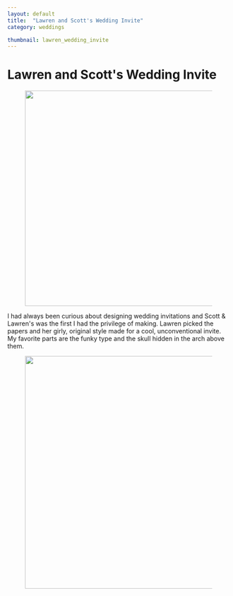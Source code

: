 ```yaml
---
layout: default
title:  "Lawren and Scott's Wedding Invite"
category: weddings

thumbnail: lawren_wedding_invite
---
```


# Lawren and Scott's Wedding Invite

<figure>
	<img src="{{ site.baseurl}}/images/lawren_wedding_invite_01.jpg" width="790" height="487">
</figure>

I had always been curious about designing wedding invitations and Scott & Lawren's was the first I had the privilege of making. Lawren picked the papers and her girly, original style made for a cool, unconventional invite. My favorite parts are the funky type and the skull hidden in the arch above them.

<figure>
	<img src="{{ site.baseurl}}/images/lawren_wedding_invite_02.jpg" width="790" height="526">
</figure>
